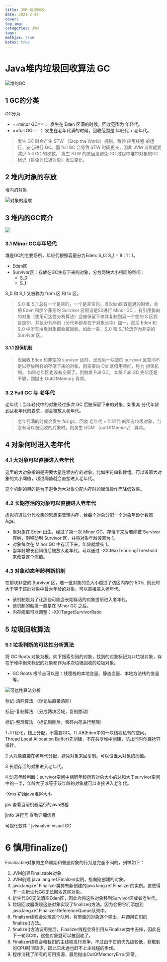 ```yaml
---
title: JVM 垃圾回收
date: 2021-2-28
cover:
top_img:
categories: JVM
tags: 
mathjax: true
katex: true
---
```

# Java堆内垃圾回收算法 GC

![堆的GC](http://note.youdao.com/yws/public/resource/7839ea220156efcfc3c18b40b088fedd/xmlnote/D70A536610D543B087B07D04B974DE37/2962)
## 1 GC的分类

GC分为
- ==minor GC== ： 发生在 Eden 区满的时候，回收范围为 年轻代。
- ==full GC== ： 发生在老年代满的时候，回收范围是 年轻代 + 老年代。

> 发生 GC 时会产生 STW （Stop the World）机制，暂停 应用线程 的运行，安心进行 GC。而 full GC 会导致 STW 时间更长，因此 JVM 调优就要减少 full GC 的次数。
> 发生 STW 的原因是避免 GC 过程中堆中对象的GC标记（是否为垃圾对象）发生变化。

## 2 堆内对象的存放

堆内的对象

![对象的组成](http://note.youdao.com/yws/public/resource/7839ea220156efcfc3c18b40b088fedd/xmlnote/CC3BFDB10EDE46C9A7BFAD825F3785F3/2966)


## 3 堆内的GC简介

![](http://note.youdao.com/yws/public/resource/7839ea220156efcfc3c18b40b088fedd/xmlnote/E1F7DC7C5EFF45648B02D7DA215FF152/2965)
### 3.1 Minor GC与年轻代

堆是GC的主要场所，年轻代按照容量分为Eden: S_0: S_1 = 8 : 1 : 1。
- Eden区
- Survivor区：存放在GC生存下来的对象，分为两块大小相同的空间：
    + S_0
    + S_1

S_0 和 S_1 又被称为 from 区 和 to 区。
> S_0 和 S_1 总有一个是空的，一个是非空的。当Eden区容量满的时候，会把 Eden 和那个非空的 Survivor 区假设是S0进行 Minor GC ，有引用指向的对象（使用可达性分析算法）会被保留下来并复制到另一个空的 S 区假设是S1，并且分代年龄（分代年龄存在于对象头中）加一，然后 Eden 和 S_0 中所有垃圾对象都会被回收。如此一来，S_0 和 S_1轮流作为非空的 Survivor 区。

#### 3.1.1 担保机制

> 当回收 Eden 和非空的 survivor 区时，发现另一块空的 survivor 区空间不足以存放所有的存活下来的对象，则需要向 Old 区借用空间，称为 担保机制。
> 如果老年区也没有空间了，则触发 Full GC。
> 如果 Full GC 完毕还是不够，则抛出 OutOfMemory 异常。

### 3.2 Full GC 与 老年代

老年代：当年轻代中的对象经过多次 GC 后被保留下来的对象，如果其 分代年龄 到达老年代的要求，则会被放入老年代。

> 老年代满的时候会发生 full gc，回收 老年代 + 年轻代 的所有垃圾对象，当没有可以被回收的对象时，则发生 OOM （outOfMemory） 异常。

## 4 对象何时进入老年代

### 4.1 大对象可以直接进入老年代

这里的大对象指的是需要大量连续内存的对象，比如字符串和数组。可以设置大对象的大小阈值，超过阈值就会直接进入老年代。

这个机制的目的是为了避免为大对象分配内存时的赋值操作而降低效率。

### 4.2 长期存活的对象可以直接进入老年代

虚拟机通过分代收集的思想来管理内存，给每个对象分配一个对象年龄计数器 Age。

- 当对象在 Eden 出生，经过了第一次 Minor GC，存活下来后若能被 Survivor 容纳，则移动到 Survivor 区，并将对象年龄设置为 1。
- 对象每次在 Minor GC 中存活下来，年龄就增长 1。
- 当年龄增长到阈值后被放入老年代。可以通过 -XX:MaxTenuringThreshold 来改变这个阈值。

### 4.3 对象动态年龄判断机制

在那块非空的 Survivor 区，若一批对象的总大小超过了该区内存的 50%, 则此时大于等于该批对象中最大年龄的对象，可以直接进入老年代。

- 该机制是为了让那些可能会长期存活的对象提前进入老年代。
- 该机制的触发一般是在 Minor GC 之后。
- 内存阈值可以调整：-XX:TargetSurvivorRatio

## 5 垃圾回收算法

### 5.1 垃圾判断的可达性分析算法

将 GC Roots 对象为根，向下搜索引用的对象，找到的对象标记为非垃圾对象，存在于堆中但未标记的对象都作为本次垃圾回收的垃圾对象。

- GC Roots 根节点可以是：线程栈的本地变量、静态变量、本地方法栈的变量等。

![可达性算法分析](http://note.youdao.com/yws/public/resource/7839ea220156efcfc3c18b40b088fedd/xmlnote/B44D087D08DE45CB82284F618DBD75C7/2967)

标记-清除算法 （标记后直接清除）

标记-复制算法 （分成两块区域，复制挪动）

标记-整理算法 （标记删除后，零碎内存进行整理）

1 JIT优化，栈上分配，不需要GC。TLAB(Eden中的一块线程私有的空间，Thread Local Allocation Buffer)先创建，不在共享堆中创建，防止同时创建抢夺指针。

2 大对象直接在老年代分配，避免对象来回复制。可以设置大对象的阈值。

3 长期存活的对象进入老年代。

4 动态年龄判断：survivor空间中相同年龄所有对象大小的总和大于survivor空间中的一半，年龄大于或等于该年龄的对象就可以直接进入老年代。

-Xms 初始java堆得大小

jps 查看当前机器运行的java进程

jinfo 进行号 查看详细信息

可视化软件：jvisualvm  visual GC

# 6 慎用finalize()

Finalizable对象的生命周期和普通对象的行为是完全不同的，列举如下：
1. JVM创建Finalizable对象
2. JVM创建 java.lang.ref.Finalizer实例，指向刚创建的对象。
3. java.lang.ref.Finalizer类持有新创建的java.lang.ref.Finalizer的实例。这使得下一次新生代GC无法回收这些对象。
4. 新生代GC无法清空Eden区，因此会将这些对象移到Survivor区或者老生代。
5. 垃圾回收器发现这些对象实现了finalize()方法。因为会把它们添加到java.lang.ref.Finalizer.ReferenceQueue队列中。
6. Finalizer线程会处理这个队列，将里面的对象逐个弹出，并调用它们的finalize()方法。
7. finalize()方法调用完后，Finalizer线程会将引用从Finalizer类中去掉，因此在下一轮GC中，这些对象就可以被回收了。
8. Finalizer线程会和我们的主线程进行竞争，不过由于它的优先级较低，获取到的CPU时间较少，因此它永远也赶不上主线程的步伐。
9. 程序消耗了所有的可用资源，最后抛出OutOfMemoryError异常。